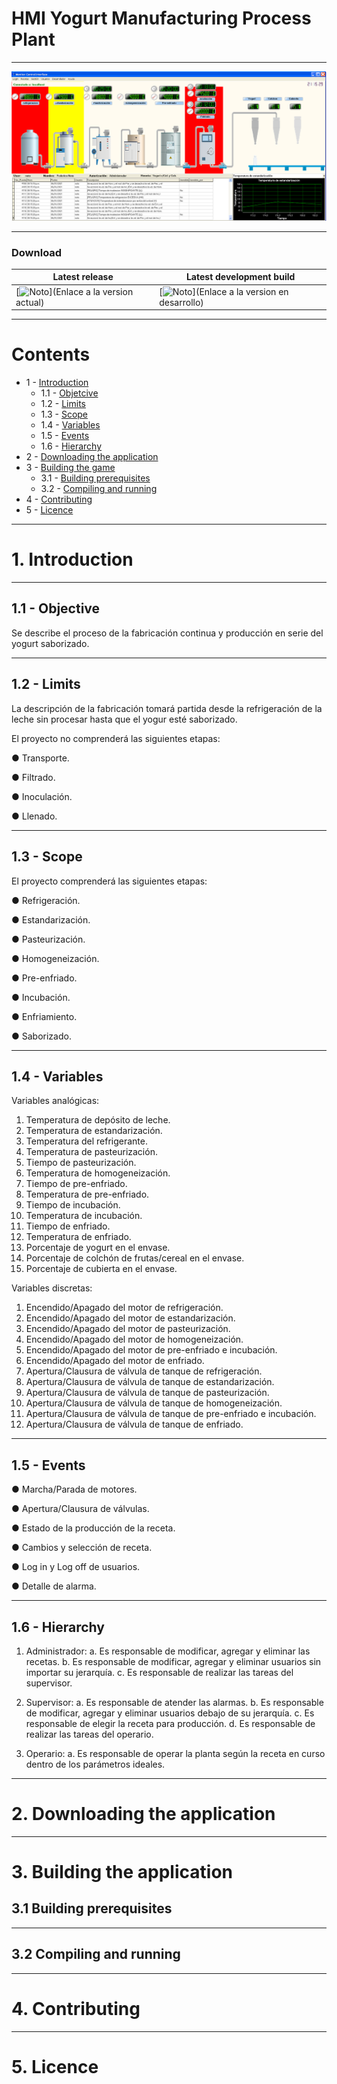 # HMI Yogurt Manufacturing Process Plant

---

![Project.Cover](/Imagenes/Interfaz.png)

---

### Download
| Latest release | Latest development build |
|----------------|--------------------------|
| [![Noto](https://img.shields.io/badge/master-v1.0-green.svg)](Enlace a la version actual) | [![Noto](https://img.shields.io/badge/develop-v1.1+-blue.svg)](Enlace a la version en desarrollo) |

---

# Contents
- 1 - [Introduction](#1-introduction)
    - 1.1 - [Objetcive](#11-Objective)
    - 1.2 - [Limits](#12)
    - 1.3 - [Scope](#13)
    - 1.4 - [Variables](#14)
    - 1.5 - [Events](#15)
    - 1.6 - [Hierarchy](#16)
- 2 - [Downloading the application](#2-downloading-the-game-pre-built)
- 3 - [Building the game](#3-building-the-game)
  - 3.1 - [Building prerequisites](#31-building-prerequisites)
  - 3.2 - [Compiling and running](#32-compiling-and-running)
- 4 - [Contributing](#4-contributing)
- 5 - [Licence](#5-licence)

---

# 1. Introduction

---

## 1.1 - Objective
Se describe el proceso de la fabricación continua y  producción en serie del yogurt saborizado.

---

## 1.2 - Limits
La descripción de la fabricación tomará partida desde la refrigeración de la leche sin procesar hasta que el yogur esté saborizado.

El proyecto no comprenderá las siguientes etapas:

●	Transporte.

●	Filtrado.

●	Inoculación.

●	Llenado.

---

## 1.3 - Scope


El proyecto comprenderá las siguientes etapas:

●	Refrigeración.

●	Estandarización.

●	Pasteurización.

●	Homogeneización.

●	Pre-enfriado.

●	Incubación.

●	Enfriamiento.

●	Saborizado.

---

## 1.4 - Variables

Variables analógicas:

1.	Temperatura de depósito de leche.
2.	Temperatura de estandarización.
3.	Temperatura del refrigerante.
4.	Temperatura de pasteurización.
5.	Tiempo de pasteurización.
6.	Temperatura de homogeneización.
7.	Tiempo de pre-enfriado.
8.	Temperatura de pre-enfriado.
9.	Tiempo de incubación.
10.	Temperatura de incubación.
11.	Tiempo de enfriado.
12.	Temperatura de enfriado.
13.	Porcentaje de yogurt en el envase.
14.	Porcentaje de colchón de frutas/cereal en el envase.
15.	Porcentaje de cubierta en el envase.

Variables discretas:

1.	Encendido/Apagado del motor de refrigeración.
2.	Encendido/Apagado del motor de estandarización.
3.	Encendido/Apagado del motor de pasteurización.
4.	Encendido/Apagado del motor de homogeneización.
5.	Encendido/Apagado del motor de pre-enfriado e incubación.
6.	Encendido/Apagado del motor de enfriado.
7.	Apertura/Clausura de válvula de tanque de refrigeración.
8.	Apertura/Clausura de válvula de tanque de estandarización.
9.	Apertura/Clausura de válvula de tanque de pasteurización.
10.	Apertura/Clausura de válvula de tanque de homogeneización.
11.	Apertura/Clausura de válvula de tanque de pre-enfriado e incubación.
12.	Apertura/Clausura de válvula de tanque de enfriado.

---

## 1.5 - Events


●	Marcha/Parada de motores.

●	Apertura/Clausura de válvulas.

●	Estado de la producción de la receta.

●	Cambios y selección de receta.

●	Log in y Log off de usuarios.

●	Detalle de alarma.

---

## 1.6 - Hierarchy

1.	Administrador:
 a.	Es responsable de modificar, agregar y eliminar las recetas. 
 b.	Es responsable de modificar, agregar y eliminar usuarios sin importar su jerarquía.
 c.	Es responsable de realizar las tareas del supervisor.

2.	Supervisor: 
 a.	Es responsable de atender las alarmas.
 b.	Es responsable de modificar, agregar y eliminar usuarios debajo de su jerarquía.
 c.	Es responsable de elegir la receta para producción.
 d.	Es responsable de realizar las tareas del operario.

3.	Operario: 
 a.	Es responsable de operar la planta según la receta en curso dentro de los parámetros ideales.
    
---

# 2. Downloading the application

---

# 3. Building the application

## 3.1 Building prerequisites

---

## 3.2 Compiling and running

---

# 4. Contributing

---
# 5. Licence

